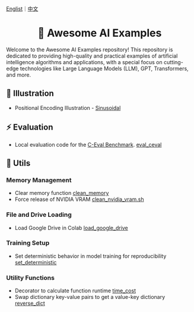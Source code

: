 [Englist](README.md)｜[中文](README_ZH.md)

<h1 align="center">
  📜 Awesome AI Examples
</h1>

Welcome to the Awesome AI Examples repository! This repository is dedicated to providing high-quality and practical examples of artificial intelligence algorithms and applications, with a special focus on cutting-edge technologies like Large Language Models (LLM), GPT, Transformers, and more.

## 💫 Illustration 
- Positional Encoding Illustration - [Sinusoidal](illustration/Position_Encoding-Sinusoidal.ipynb)

## ⚡️ Evaluation
- Local evaluation code for the [C-Eval Benchmark](https://cevalbenchmark.com/). [eval_ceval](evaluate/eval_ceval.py)

## 🔧 Utils

### Memory Management
- Clear memory function [clean_memory](utils/clean_memory.py)
- Force release of NVIDIA VRAM [clean_nvidia_vram.sh](utils/clean_nvidia_vram.sh)

### File and Drive Loading
- Load Google Drive in Colab [load_google_drive](utils/load_google_drive.py)

### Training Setup
- Set deterministic behavior in model training for reproducibility [set_deterministic](utils/set_deterministic.py)

### Utility Functions
- Decorator to calculate function runtime [time_cost](utils/time_cost.py)
- Swap dictionary key-value pairs to get a value-key dictionary [reverse_dict](utils/reverse_dict.py)
